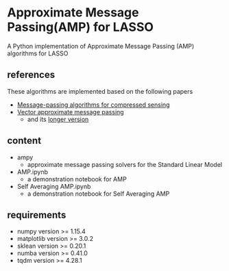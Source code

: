 # Approximate Message Passing(AMP) for LASSO
A Python implementation of Approximate Message Passing (AMP) algorithms for LASSO

## references
These algorithms are implemented based on the following papers 
* [Message-passing algorithms for compressed sensing
](https://www.pnas.org/content/106/45/18914.short)
* [Vector approximate message passing](https://ieeexplore.ieee.org/document/8006797)
    - and its [longer version](https://arxiv.org/abs/1610.03082)

## content
* ampy
    - approximate message passing solvers for the Standard Linear Model
* AMP.ipynb
    - a demonstration notebook for AMP 
* Self Averaging AMP.ipynb  
    - a demonstration notebook for Self Averaging AMP
    
## requirements
* numpy version >= 1.15.4
* matplotlib version >= 3.0.2
* sklean version >= 0.20.1
* numba version >= 0.41.0
* tqdm version >= 4.28.1

